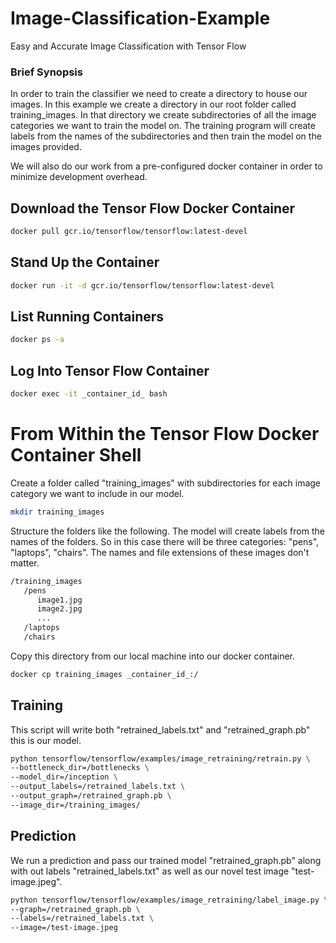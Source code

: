 
# Image-Classification-Example

Easy and Accurate Image Classification with Tensor Flow

### Brief Synopsis

In order to train the classifier we need to create a directory to house our images. In this example we create a directory in our root folder called training_images. In that directory we create subdirectories of all the image categories we want to train the model on. The training program will create labels from the names of the subdirectories and then train the model on the images provided.

We will also do our work from a pre-configured docker container in order to minimize development overhead.

## Download the Tensor Flow Docker Container
```bash
docker pull gcr.io/tensorflow/tensorflow:latest-devel
```

## Stand Up the Container
```bash
docker run -it -d gcr.io/tensorflow/tensorflow:latest-devel
```

## List Running Containers
```bash
docker ps -a
```

## Log Into Tensor Flow Container
```bash
docker exec -it _container_id_ bash
```

# From Within the Tensor Flow Docker Container Shell

Create a folder called "training_images" with subdirectories for each image category we want to include in our model.

```bash
mkdir training_images
```

Structure the folders like the following. The model will create labels from the names of the folders. So in this case there will be three categories: "pens", "laptops", "chairs". The names and file extensions of these images don't matter.
```bash
/training_images
   /pens
      image1.jpg
      image2.jpg
      ...
   /laptops
   /chairs
```

Copy this directory from our local machine into our docker container.

```bash
docker cp training_images _container_id_:/
```



## Training
This script will write both "retrained_labels.txt" and "retrained_graph.pb" this is our model. 

```bash
python tensorflow/tensorflow/examples/image_retraining/retrain.py \
--bottleneck_dir=/bottlenecks \
--model_dir=/inception \
--output_labels=/retrained_labels.txt \
--output_graph=/retrained_graph.pb \
--image_dir=/training_images/
```

## Prediction

We run a prediction and pass our trained model "retrained_graph.pb" along with out labels "retrained_labels.txt" as well as our novel test image "test-image.jpeg".

```bash
python tensorflow/tensorflow/examples/image_retraining/label_image.py \
--graph=/retrained_graph.pb \
--labels=/retrained_labels.txt \
--image=/test-image.jpeg 
```










